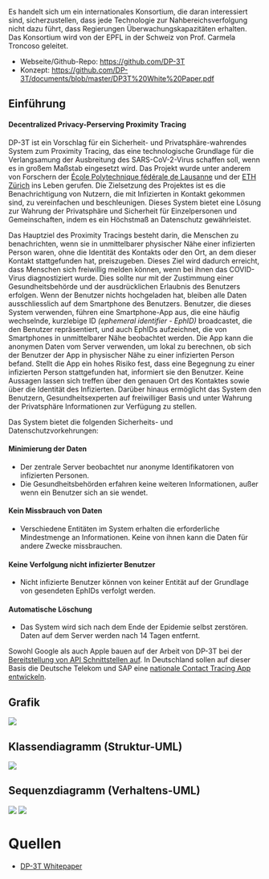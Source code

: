 Es handelt sich um ein internationales Konsortium, die daran interessiert sind, sicherzustellen, dass jede Technologie zur Nahbereichsverfolgung nicht dazu führt, dass Regierungen Überwachungskapazitäten erhalten. Das Konsortium wird von der EPFL in der Schweiz von Prof. Carmela Troncoso geleitet.

* Webseite/Github-Repo: https://github.com/DP-3T
* Konzept: https://github.com/DP-3T/documents/blob/master/DP3T%20White%20Paper.pdf

## Einführung
#### Decentralized Privacy-Perserving Proximity Tracing

DP-3T ist ein Vorschlag für ein Sicherheit- und Privatsphäre-wahrendes System zum Proximity Tracing, das eine technologische Grundlage für die Verlangsamung der Ausbreitung des SARS-CoV-2-Virus schaffen soll, wenn es in großem Maßstab eingesetzt wird. Das Projekt wurde unter anderem von Forschern der [École Polytechnique fédérale de Lausanne](https://www.epfl.ch/) und der [ETH Zürich](https://ethz.ch) ins Leben gerufen.
Die Zielsetzung des Projektes ist es die Benachrichtigung von Nutzern, die mit Infizierten in Kontakt gekommen sind, zu vereinfachen und beschleunigen.
Dieses System bietet eine Lösung zur Wahrung der Privatsphäre und Sicherheit für Einzelpersonen und Gemeinschaften, indem es ein Höchstmaß an Datenschutz gewährleistet.

Das Hauptziel des Proximity Tracings besteht darin, die Menschen zu benachrichten, wenn sie in unmittelbarer physischer Nähe einer infizierten Person waren, ohne die Identität des Kontakts oder den Ort, an dem dieser Kontakt stattgefunden hat, preiszugeben. 
Dieses Ziel wird dadurch erreicht, dass Menschen sich freiwillig melden können, wenn bei ihnen das COVID-Virus diagnostiziert wurde. Dies sollte nur mit der Zustimmung einer Gesundheitsbehörde und der ausdrücklichen Erlaubnis des Benutzers erfolgen. Wenn der Benutzer nichts hochgeladen hat, bleiben alle Daten ausschliesslich auf dem Smartphone des Benutzers.
Benutzer, die dieses System verwenden, führen eine Smartphone-App aus, die eine häufig wechselnde, kurzlebige ID _(ephemeral identifier - EphID)_ broadcastet, die den Benutzer repräsentiert, und auch EphIDs aufzeichnet, die von Smartphones in unmittelbarer Nähe beobachtet werden. Die App kann die anonymen Daten vom Server verwenden, um lokal zu berechnen, ob sich der Benutzer der App in physischer Nähe zu einer infizierten Person befand. Stellt die App ein hohes Risiko fest, dass eine Begegnung zu einer infizierten Person stattgefunden hat, informiert sie den Benutzer.
Keine Aussagen lassen sich treffen über den genauen Ort des Kontaktes sowie über die Identität des Infizierten. 
Darüber hinaus ermöglicht das System den Benutzern, Gesundheitsexperten auf freiwilliger Basis und unter Wahrung der Privatsphäre Informationen zur Verfügung zu stellen.

Das System bietet die folgenden Sicherheits- und Datenschutzvorkehrungen:

#### Minimierung der Daten
* Der zentrale Server beobachtet nur anonyme Identifikatoren von infizierten Personen.
* Die Gesundheitsbehörden erfahren keine weiteren Informationen, außer wenn ein Benutzer sich an sie wendet.

#### Kein Missbrauch von Daten
* Verschiedene Entitäten im System erhalten die erforderliche Mindestmenge an Informationen. Keine von ihnen kann die Daten für andere Zwecke missbrauchen.

#### Keine Verfolgung nicht infizierter Benutzer
* Nicht infizierte Benutzer können von keiner Entität auf der Grundlage von gesendeten EphIDs verfolgt werden.

#### Automatische Löschung
* Das System wird sich nach dem Ende der Epidemie selbst zerstören. Daten auf dem Server werden nach 14 Tagen entfernt.

Sowohl Google als auch Apple bauen auf der Arbeit von DP-3T bei der [Bereitstellung von API Schnittstellen auf](https://www.welt.de/wirtschaft/article207653833/Corona-App-Google-und-Apple-liefern-deutsche-Entwickler-muessen-nachziehen.html). In Deutschland sollen auf dieser Basis die Deutsche Telekom und SAP eine [nationale Contact Tracing App entwickeln](https://www.handelsblatt.com/technik/it-internet/tracking-app-telekom-und-sap-bauen-corona-app/25784264.html?ticket=ST-2195263-mWbD9vC4K5pCbK1YLxEA-ap6).  

## Grafik
![](https://i.imgur.com/s1i2Tm1.png)

## Klassendiagramm (Struktur-UML)
![](https://i.imgur.com/7btKKey.png)

## Sequenzdiagramm (Verhaltens-UML)
![](https://i.imgur.com/xo2a3Wd.jpg)
![](https://i.imgur.com/4No8xf0.jpg)

# Quellen
* [DP-3T Whitepaper](https://github.com/DP-3T/documents/blob/master/DP3T%20White%20Paper.pdf)

